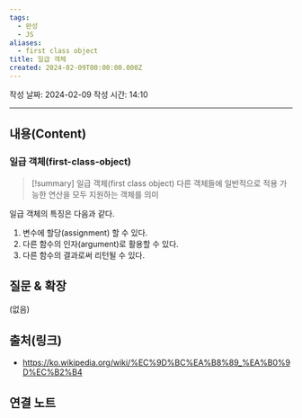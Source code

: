 ```yaml
---
tags:
  - 완성
  - JS
aliases:
  - first class object
title: 일급 객체
created: 2024-02-09T00:00:00.000Z
---
```

작성 날짜: 2024-02-09
작성 시간: 14:10


----
## 내용(Content)
### 일급 객체(first-class-object)
>[!summary] 일급 객체(first class object)
>다른 객체들에 일반적으로 적용 가능한 연산을 모두 지원하는 객체를 의미

일급 객체의 특징은 다음과 같다.

1. 변수에 할당(assignment) 할 수 있다.
2. 다른 함수의 인자(argument)로 활용할 수 있다.
3. 다른 함수의 결과로써 리턴될 수 있다.

## 질문 & 확장

(없음)

## 출처(링크)
- https://ko.wikipedia.org/wiki/%EC%9D%BC%EA%B8%89_%EA%B0%9D%EC%B2%B4

## 연결 노트










